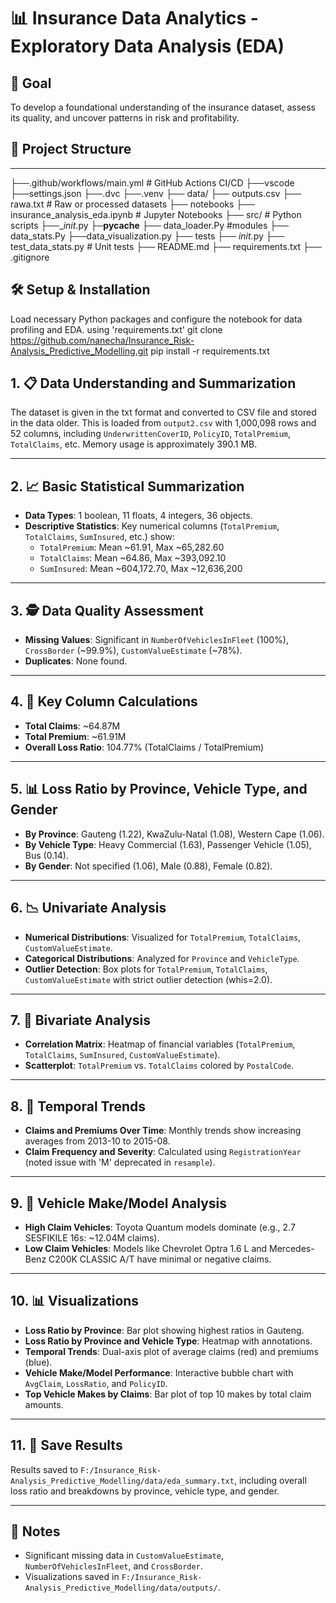 
# 📊 Insurance Data Analytics - Exploratory Data Analysis (EDA)

## 🎯 Goal
To develop a foundational understanding of the insurance dataset, assess its quality, and uncover patterns in risk and profitability.
## 📂 Project Structure
---
├──.github/workflows/main.yml  # GitHub Actions CI/CD
├──vscode
  ├──settings.json
├──.dvc
├──.venv
├── data/
      ├── outputs.csv
      ├──  rawa.txt                               # Raw or processed datasets
├── notebooks
     ├── insurance_analysis_eda.ipynb              # Jupyter Notebooks
├── src/                                          # Python scripts
     ├──__init_.py
     ├─__pycache__
     ├── data_loader.Py                            #modules
     ├── data_stats.Py
     ├──data_visualization.py
├── tests
    ├── _init_.py
    ├──  test_data_stats.py                 # Unit tests
├── README.md
├── requirements.txt
├── .gitignore

## 🛠️ Setup & Installation

Load necessary Python packages and configure the notebook for data profiling and EDA. using 'requirements.txt'
git clone https://github.com/nanecha/Insurance_Risk-Analysis_Predictive_Modelling.git
pip install -r requirements.txt

## 1. 📋 Data Understanding and Summarization
The dataset is given in the txt format and converted to CSV file and stored in the data older. This is loaded from `output2.csv` with 1,000,098 rows and 52 columns, including `UnderwrittenCoverID`, `PolicyID`, `TotalPremium`, `TotalClaims`, etc. Memory usage is approximately 390.1 MB.

---
## 2. 📈 Basic Statistical Summarization
- **Data Types**: 1 boolean, 11 floats, 4 integers, 36 objects.
- **Descriptive Statistics**: Key numerical columns (`TotalPremium`, `TotalClaims`, `SumInsured`, etc.) show:
  - `TotalPremium`: Mean ~61.91, Max ~65,282.60
  - `TotalClaims`: Mean ~64.86, Max ~393,092.10
  - `SumInsured`: Mean ~604,172.70, Max ~12,636,200

---

## 3. 🕵️ Data Quality Assessment
- **Missing Values**: Significant in `NumberOfVehiclesInFleet` (100%), `CrossBorder` (~99.9%), `CustomValueEstimate` (~78%).
- **Duplicates**: None found.

---

## 4. 🔢 Key Column Calculations
- **Total Claims**: ~64.87M
- **Total Premium**: ~61.91M
- **Overall Loss Ratio**: 104.77% (TotalClaims / TotalPremium)

---

## 5. 📊 Loss Ratio by Province, Vehicle Type, and Gender
- **By Province**: Gauteng (1.22), KwaZulu-Natal (1.08), Western Cape (1.06).
- **By Vehicle Type**: Heavy Commercial (1.63), Passenger Vehicle (1.05), Bus (0.14).
- **By Gender**: Not specified (1.06), Male (0.88), Female (0.82).

---

## 6. 📉 Univariate Analysis
- **Numerical Distributions**: Visualized for `TotalPremium`, `TotalClaims`, `CustomValueEstimate`.
- **Categorical Distributions**: Analyzed for `Province` and `VehicleType`.
- **Outlier Detection**: Box plots for `TotalPremium`, `TotalClaims`, `CustomValueEstimate` with strict outlier detection (whis=2.0).

---

## 7. 🔗 Bivariate Analysis
- **Correlation Matrix**: Heatmap of financial variables (`TotalPremium`, `TotalClaims`, `SumInsured`, `CustomValueEstimate`).
- **Scatterplot**: `TotalPremium` vs. `TotalClaims` colored by `PostalCode`.

---

## 8. 📅 Temporal Trends
- **Claims and Premiums Over Time**: Monthly trends show increasing averages from 2013-10 to 2015-08.
- **Claim Frequency and Severity**: Calculated using `RegistrationYear` (noted issue with 'M' deprecated in `resample`).

---

## 9. 🚗 Vehicle Make/Model Analysis
- **High Claim Vehicles**: Toyota Quantum models dominate (e.g., 2.7 SESFIKILE 16s: ~12.04M claims).
- **Low Claim Vehicles**: Models like Chevrolet Optra 1.6 L and Mercedes-Benz C200K CLASSIC A/T have minimal or negative claims.

---

## 10. 📊 Visualizations
- **Loss Ratio by Province**: Bar plot showing highest ratios in Gauteng.
- **Loss Ratio by Province and Vehicle Type**: Heatmap with annotations.
- **Temporal Trends**: Dual-axis plot of average claims (red) and premiums (blue).
- **Vehicle Make/Model Performance**: Interactive bubble chart with `AvgClaim`, `LossRatio`, and `PolicyID`.
- **Top Vehicle Makes by Claims**: Bar plot of top 10 makes by total claim amounts.

---

## 11. 💾 Save Results
Results saved to `F:/Insurance_Risk-Analysis_Predictive_Modelling/data/eda_summary.txt`, including overall loss ratio and breakdowns by province, vehicle type, and gender.

---

## 📝 Notes
- Significant missing data in `CustomValueEstimate`, `NumberOfVehiclesInFleet`, and `CrossBorder`.
- Visualizations saved in `F:/Insurance_Risk-Analysis_Predictive_Modelling/data/outputs/`.
